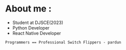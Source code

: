 # About me :
- Student at DJSCE(2023)
- Python Developer
- React Native Developer

```
Programmers == Professional Switch Flippers - pardun
```
